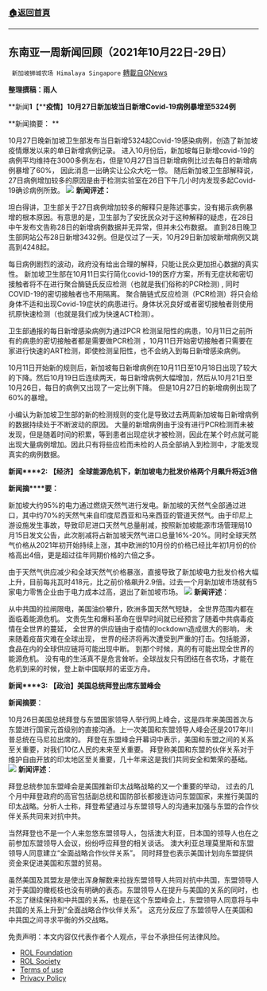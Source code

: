 ###  [:house:返回首頁](https://github.com/ourhimalayas/txt)
---


## 东南亚一周新闻回顾（2021年10月22日-29日）
` 新加坡狮城农场 Himalaya Singapore` [轉載自GNews](https://gnews.org/zh-hans/1628541/)

**整理撰稿：雨人**

**新闻****1****【****疫情**】**10月27日新加坡当日新增Covid-19病例暴增至5324例**

**新闻摘要： **

10月27日晚新加坡卫生部发布当日新增5324起Covid-19感染病例，创造了新加坡疫情爆发以来的单日新增病例记录。 进入10月份后，新加坡每日新增covid-19的病例平均维持在3000多例左右，但是10月27日当日新增病例比过去每日的新增病例暴增了60%， 因此消息一出确实让公众大吃一惊。 随后新加坡卫生部解释说， 27日病例增加较多的原因是由于检测实验室在26日下午几小时内发现多起Covid-19确诊病例所致。
![](https://assets.gnews.org/wp-content/uploads/2021/10/Screenshot-2021-10-30-205010.jpg)
**新闻评述：**

坦白得讲，卫生部关于27日病例增加较多的解释只是陈述事实，没有揭示病例暴增的根本原因。有意思的是，卫生部为了安抚民众对于这种解释的疑虑，在28日中午发布文告称28日的新增病例数据并无异常，但并未公布数据。 直到28日晚卫生部网站公布28日新增3432例。但是仅过了一天，10月29日新加坡新增病例又跳高到4248起。

每日病例剧烈的波动，政府没有给出合理的解释，只能让民众更加担心数据的真实性。 新加坡卫生部在10月11日实行简化covid-19的医疗方案，所有无症状和密切接触者将不在进行聚合酶链氏反应检测（也就是我们俗称的PCR检测) , 同时COVID-19的密切接触者也不用隔离。 聚合酶链式反应检测（PCR检测）将只会给身体不适和出现Covid-19症状的病患进行。身体状况良好或者密切接触者则使用抗原快速检测（也就是我们成为快速ACT检测）。

卫生部通报的每日新增感染病例为通过PCR 检测呈阳性的病患，10月11日之前所有的病患的密切接触者都是需要做PCR检测 ，10月11日开始密切接触者只需要在家进行快速的ART检测，即使检测呈阳性，也不会纳入到每日新增感染病例。

10月11日开始新的规则后，新加坡每日新增病例在10月11日至10月18日出现了较大的下降。然后10月19日后连续两天，每日新增病例大幅增加，然后从10月21日至10月26日，每日的病例又出现了一定比例下降。 但是10月27日的新增病例出现了60%的暴增。

小编认为新加坡卫生部的新的检测规则的变化是导致过去两周新加坡每日新增病例的数据持续处于不断波动的原因。 大量的新增病例由于没有进行PCR检测而未被发现，但是随着时间的积累，等到患者出现症状才被检测，因此在某个时点就可能出现大量病例增加。因此只有将些应检而未检的人员全部纳入到检测中，才能发现真实的病例数据。

**新闻****2: 【经济】 全球能源危机下，新加坡电力批发价格两个月飙升将近3倍**

**新闻摘****要：**

新加坡大约95%的电力通过燃烧天然气进行发电。新加坡的天然气全部通过进口，其中约70%的天然气来自印度尼西亚和马来西亚的管道天然气。由于印尼上游设施发生事故，导致印尼进口天然气总量削减，按照新加坡能源市场管理局10月15日发文公告，此次削减将占新加坡天然气进口总量16%-20%。同时全球天然气价格从2021年初开始持续上涨，其中欧洲的10月份的价格已经比年初1月份的价格高出4倍，更是超过往年同期价格的六倍之多。

由于天然气供应减少和全球天然气价格暴涨，直接导致了新加坡电力批发价格大幅上升，目前每兆瓦时418元，比之前价格飙升2.9倍。过去一个月新加坡市场就有5家电力零售企业由于电力成本过高，退出了新加坡市场。
![](https://assets.gnews.org/wp-content/uploads/2021/10/Screenshot-2021-10-30-205511.jpg)
**新闻评述**：

从中共国的拉闸限电，美国油价攀升，欧洲多国天然气短缺， 全世界范围内都在面临着能源危机。 文贵先生和爆料革命在很早时间就已经预言了随着中共病毒疫情在全世界的蔓延， 全世界的供应链由于疫情的lockdown造成很大的影响， 未来随着疫苗灾难在全球出现， 世界的经济将再次遭受到严重的打击。包括能源，食品在内的全球供应链将可能出现中断。 到那个时候，真的有可能出现全世界的能源危机。 没有电的生活真不是危言耸听。全球战友只有团结在各农场，才能在危机到来的时候，登上新中国联邦的诺亚方舟。

**新闻****3: 【政治】美国总统拜登出席东盟峰会**

**新闻摘要**：

10月26日美国总统拜登与东盟国家领导人举行网上峰会，这是四年来美国首次与东盟进行国家元首级别的直接沟通。上一次美国和东盟领导人峰会还是2017年川普总统在马尼拉出席的。 拜登在东盟峰会开幕词中表示，美国和东盟之间的关系至关重要，对我们10亿人民的未来至关重要。 拜登称美国和东盟的伙伴关系对于维护自由开放的印太地区至关重要，几十年来这是我们共同安全和繁荣的基础。
![](https://assets.gnews.org/wp-content/uploads/2021/10/Screenshot-2021-10-30-205641.jpg)
**新闻评述**：

拜登总统参加东盟峰会是美国推新印太战略战略的又一个重要的举动， 过去的几个月中拜登政府的高官包括副总统和国防部长都接连访问东盟国家，来推行美国的印太战略。分析人士称，拜登希望通过与东盟领导人的沟通来加强与东盟的合作伙伴关系共同来对抗中共。

当然拜登也不是一个人来忽悠东盟领导人，包括澳大利亚，日本国的领导人也在之前参加东盟领导人会议，纷纷呼应拜登的相关谈话。 澳大利亚总理莫里斯和东盟领导人同意建立“全面战略合作伙伴关系”。 同时拜登也表示美国计划向东盟提供资金来促进美国和东盟的贸易。

虽然美国及其盟友是使出浑身解数来拉拢东盟领导人共同对抗中共国，东盟领导人对于美国的橄榄枝也没有明确的表态。东盟领导人在提升与美国的关系的同时，也不忘了继续保持和中共国的关系，也是在这个东盟峰会上，东盟领导人同意将与中共国的关系上升到“全面战略合作伙伴关系”。 这充分反应了东盟领导人在美国和中共国之间寻求平衡的外交战略。

 

免责声明：本文内容仅代表作者个人观点，平台不承担任何法律风险。

- [ROL Foundation](https://rolfoundation.org/)
- [ROL Society](https://rolsociety.org/)
- [Terms of use](https://gnews.org/terms-of-use-3/)
- [Privacy Policy](https://gnews.org/privacy-policy/)
